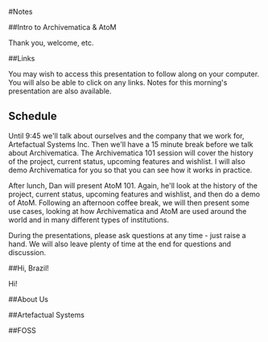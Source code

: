#Notes

##Intro to Archivematica & AtoM

Thank you, welcome, etc.

##Links

You may wish to access this presentation to follow along on your computer. You will
also be able to click on any links. Notes for this morning's presentation are
also available.

## Schedule

Until 9:45 we'll talk about ourselves and the company that we work for,
Artefactual Systems Inc. Then we'll have a 15 minute break before we talk about
Archivematica. The Archivematica 101 session will cover the history of the project,
current status, upcoming features and wishlist. I will also demo Archivematica for you so that you can see how it works in practice.

After lunch, Dan will present AtoM 101. Again, he'll look at the history of the
project, current status, upcoming features and wishlist, and then do a demo of
AtoM. Following an afternoon coffee break, we will then present some use cases,
looking at how Archivematica and AtoM are used around the world and in many
different types of institutions.

During the presentations, please ask questions at any time - just raise a hand. We
will also leave plenty of time at the end for questions and discussion.

##Hi, Brazil!

Hi!

##About Us



##Artefactual Systems

##FOSS
